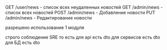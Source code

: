 GET /user/news - список всех неудаленных новостей
GET /admin/news - список всех новостей
POST /admin/news - Добавление новости
PUT /admin/news - Редактирование новости

разрешено использование 1 модуля

строго соблюдение SRE то есть
для api есть dto
для сервисов есть dto
для БД есть dto
